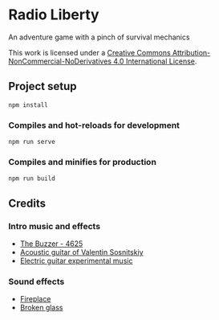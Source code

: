 # Radio Liberty

An adventure game with a pinch of survival mechanics

This work is licensed under a [Creative Commons Attribution-NonCommercial-NoDerivatives 4.0 International License](http://creativecommons.org/licenses/by-nc-nd/4.0/).

## Project setup

```
npm install
```

### Compiles and hot-reloads for development

```
npm run serve
```

### Compiles and minifies for production

```
npm run build
```

## Credits

### Intro music and effects

- [The Buzzer - 4625](https://freesound.org/people/E_Vice/sounds/255800/)
- [Acoustic guitar of Valentin Sosnitskiy](https://freesound.org/people/ValentinSosnitskiy/sounds/218801/)
- [Electric guitar experimental music](https://freesound.org/people/ValentinSosnitskiy/sounds/368661/)

### Sound effects

- [Fireplace](https://freesound.org/people/leosalom/sounds/234288/)
- [Broken glass](https://freesound.org/people/Craxic/sounds/204136/)